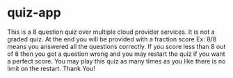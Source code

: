 # quiz-app
This is a 8 question quiz over multiple cloud provider services. It is not a graded quiz. At the end you will be provided with a fraction score Ex: 8/8 means you answered all the questions correctly. If you score less than 8 out of 8 then you got a question wrong and you may restart the quiz if you want a perfect score. You may play this quiz as many times as you like there is no limit on the restart. Thank You!